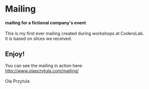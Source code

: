 # Mailing
#### mailing for a fictional company's event

This is my first ever mailing created during workshops at CodersLab.
<br/>It is based on slices we received.

## Enjoy!
You can see the mailing in action here:
<br/>http://www.olaprzytula.com/mailing/
<br/>
<br/>Ola Przytula
